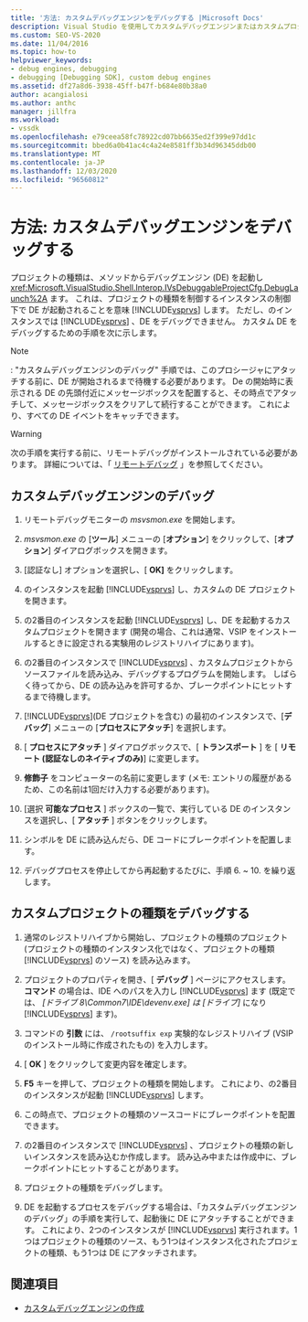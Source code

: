 ```yaml
---
title: '方法: カスタムデバッグエンジンをデバッグする |Microsoft Docs'
description: Visual Studio を使用してカスタムデバッグエンジンまたはカスタムプロジェクトの種類をデバッグできる手順について説明します。
ms.custom: SEO-VS-2020
ms.date: 11/04/2016
ms.topic: how-to
helpviewer_keywords:
- debug engines, debugging
- debugging [Debugging SDK], custom debug engines
ms.assetid: df27a8d6-3938-45ff-b47f-b684e80b38a0
author: acangialosi
ms.author: anthc
manager: jillfra
ms.workload:
- vssdk
ms.openlocfilehash: e79ceea58fc78922cd07bb6635ed2f399e97dd1c
ms.sourcegitcommit: bbed6a0b41ac4c4a24e8581ff3b34d96345ddb00
ms.translationtype: MT
ms.contentlocale: ja-JP
ms.lasthandoff: 12/03/2020
ms.locfileid: "96560812"
---
```

# <a name="how-to-debug-a-custom-debug-engine"></a>方法: カスタムデバッグエンジンをデバッグする
プロジェクトの種類は、メソッドからデバッグエンジン (DE) を起動し <xref:Microsoft.VisualStudio.Shell.Interop.IVsDebuggableProjectCfg.DebugLaunch%2A> ます。 これは、プロジェクトの種類を制御するインスタンスの制御下で DE が起動されることを意味 [!INCLUDE[vsprvs](../../code-quality/includes/vsprvs_md.md)] します。 ただし、のインスタンスでは [!INCLUDE[vsprvs](../../code-quality/includes/vsprvs_md.md)] 、DE をデバッグできません。 カスタム DE をデバッグするための手順を次に示します。

> [!NOTE]
> : "カスタムデバッグエンジンのデバッグ" 手順では、このプロシージャにアタッチする前に、DE が開始されるまで待機する必要があります。 De の開始時に表示される DE の先頭付近にメッセージボックスを配置すると、その時点でアタッチして、メッセージボックスをクリアして続行することができます。 これにより、すべての DE イベントをキャッチできます。

> [!WARNING]
> 次の手順を実行する前に、リモートデバッグがインストールされている必要があります。 詳細については、「 [リモートデバッグ](../../debugger/remote-debugging.md) 」を参照してください。

## <a name="debug-a-custom-debug-engine"></a>カスタムデバッグエンジンのデバッグ

1. リモートデバッグモニターの *msvsmon.exe* を開始します。

2. *msvsmon.exe* の [**ツール**] メニューの [**オプション**] をクリックして、[**オプション**] ダイアログボックスを開きます。

3. [認証なし] オプションを選択し、[ **OK]** をクリックします。

4. のインスタンスを起動 [!INCLUDE[vsprvs](../../code-quality/includes/vsprvs_md.md)] し、カスタムの DE プロジェクトを開きます。

5. の2番目のインスタンスを起動 [!INCLUDE[vsprvs](../../code-quality/includes/vsprvs_md.md)] し、DE を起動するカスタムプロジェクトを開きます (開発の場合、これは通常、VSIP をインストールするときに設定される実験用のレジストリハイブにあります)。

6. の2番目のインスタンスで [!INCLUDE[vsprvs](../../code-quality/includes/vsprvs_md.md)] 、カスタムプロジェクトからソースファイルを読み込み、デバッグするプログラムを開始します。 しばらく待ってから、DE の読み込みを許可するか、ブレークポイントにヒットするまで待機します。

7. [!INCLUDE[vsprvs](../../code-quality/includes/vsprvs_md.md)](DE プロジェクトを含む) の最初のインスタンスで、[**デバッグ**] メニューの [**プロセスにアタッチ**] を選択します。

8. [ **プロセスにアタッチ** ] ダイアログボックスで、[ **トランスポート** ] を [ **リモート (認証なしのネイティブのみ)**] に変更します。

9. **修飾子** をコンピューターの名前に変更します (メモ: エントリの履歴があるため、この名前は1回だけ入力する必要があります)。

10. [選択 **可能なプロセス** ] ボックスの一覧で、実行している DE のインスタンスを選択し、[ **アタッチ** ] ボタンをクリックします。

11. シンボルを DE に読み込んだら、DE コードにブレークポイントを配置します。

12. デバッグプロセスを停止してから再起動するたびに、手順 6. ~ 10. を繰り返します。

## <a name="debug-a-custom-project-type"></a>カスタムプロジェクトの種類をデバッグする

1. 通常のレジストリハイブから開始し、プロジェクトの種類のプロジェクト (プロジェクトの種類のインスタンス化ではなく、プロジェクトの種類 [!INCLUDE[vsprvs](../../code-quality/includes/vsprvs_md.md)] のソース) を読み込みます。

2. プロジェクトのプロパティを開き、[ **デバッグ** ] ページにアクセスします。 **コマンド** の場合は、IDE へのパスを入力し [!INCLUDE[vsprvs](../../code-quality/includes/vsprvs_md.md)] ます (既定では、 *[ドライブ 8\Common7\IDE\devenv.exe] は [ドライブ]* になり [!INCLUDE[vsprvs](../../code-quality/includes/vsprvs_md.md)] ます)。

3. コマンドの **引数** には、 `/rootsuffix exp` 実験的なレジストリハイブ (VSIP のインストール時に作成されたもの) を入力します。

4. [ **OK** ] をクリックして変更内容を確定します。

5. **F5** キーを押して、プロジェクトの種類を開始します。 これにより、の2番目のインスタンスが起動 [!INCLUDE[vsprvs](../../code-quality/includes/vsprvs_md.md)] します。

6. この時点で、プロジェクトの種類のソースコードにブレークポイントを配置できます。

7. の2番目のインスタンスで [!INCLUDE[vsprvs](../../code-quality/includes/vsprvs_md.md)] 、プロジェクトの種類の新しいインスタンスを読み込むか作成します。 読み込み中または作成中に、ブレークポイントにヒットすることがあります。

8. プロジェクトの種類をデバッグします。

9. DE を起動するプロセスをデバッグする場合は、「カスタムデバッグエンジンのデバッグ」の手順を実行して、起動後に DE にアタッチすることができます。 これにより、2つのインスタンスが [!INCLUDE[vsprvs](../../code-quality/includes/vsprvs_md.md)] 実行されます。1つはプロジェクトの種類のソース、もう1つはインスタンス化されたプロジェクトの種類、もう1つは DE にアタッチされます。

## <a name="see-also"></a>関連項目
- [カスタムデバッグエンジンの作成](../../extensibility/debugger/creating-a-custom-debug-engine.md)
